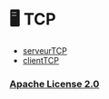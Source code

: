 # 🖥️ TCP
* [serveurTCP](https://github.com/Dizuyte/TCP/blob/main/serveurTCP.c)
* [clientTCP](https://github.com/Dizuyte/TCP/blob/main/clientTCP.c)
  
### [Apache License 2.0](https://github.com/Dizuyte/TCP/blob/main/LICENSE)
